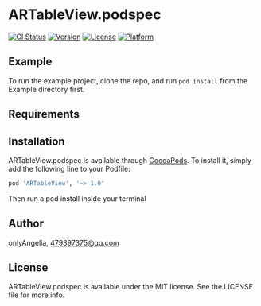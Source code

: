 # ARTableView.podspec

[![CI Status](https://img.shields.io/travis/onlyAngelia/ARTableView.podspec.svg?style=flat)](https://travis-ci.org/onlyAngelia/ARTableView)
[![Version](https://img.shields.io/cocoapods/v/ARTableView.podspec.svg?style=flat)](https://cocoapods.org/pods/ARTableView)
[![License](https://img.shields.io/cocoapods/l/ARTableView.podspec.svg?style=flat)](https://cocoapods.org/pods/ARTableView)
[![Platform](https://img.shields.io/cocoapods/p/ARTableView.podspec.svg?style=flat)](https://cocoapods.org/pods/ARTableView)

## Example

To run the example project, clone the repo, and run `pod install` from the Example directory first.

## Requirements

## Installation

ARTableView.podspec is available through [CocoaPods](https://cocoapods.org). To install
it, simply add the following line to your Podfile:

```ruby
pod 'ARTableView', '~> 1.0'
```

Then run a pod install inside your terminal

## Author

onlyAngelia, 479397375@qq.com

## License

ARTableView.podspec is available under the MIT license. See the LICENSE file for more info.
